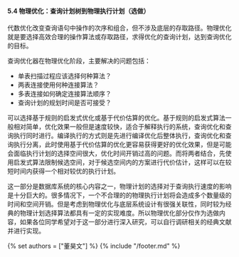 #### 5.4 物理优化：查询计划树到物理执行计划（选做）

代数优化改变查询语句中操作的次序和组合，但不涉及底层的存取路径。物理优化就是要选择高效合理的操作算法或存取路径，求得优化的查询计划，达到查询优化的目标。

查询优化器在物理优化阶段，主要解决的问题包括：

- 单表扫描过程应该选择何种算法？
- 两表连接使用何种连接算法？
- 多表连接如何确定连接算法顺序？
- 查询计划的规划时间是否可接受？

可以选择基于规则的启发式优化或基于代价估算的优化。基于规则的启发式算法一般相对简单，优化效果一般但是速度较快，适合于解释执行的系统，查询优化和查询执行同时进行。编译执行的方式则是先进行编译优化后整体执行，查询优化和查询执行分离，此时使用基于代价估算的优化更容易获得更好的优化效果，但是可能会面临执行计划的选择空间很大，优化时间开销过高的问题。而将两者结合，先使用启发式算法限制候选空间，对于候选空间内的方案进行代价估计，这样可以在较短时间内获得一个相对较优的执行计划。

这一部分是数据库系统的核心内容之一，物理计划的选择对于查询执行速度的影响是十分巨大的。很多情况下，一个不合理的的物理执行计划将会造成多个数量级的时间和空间开销。但是考虑到物理优化与底层系统设计有很强关联性，同时较为经典的物理计划选择算法都具有一定的实现难度。所以物理优化部分仅作为选做内容，如果各位同学希望对于这一部分进行深入研究，可以自行调研相关的经典文献并进行实现。

{% set authors = ["董昊文"] %}
{% include "/footer.md" %}
